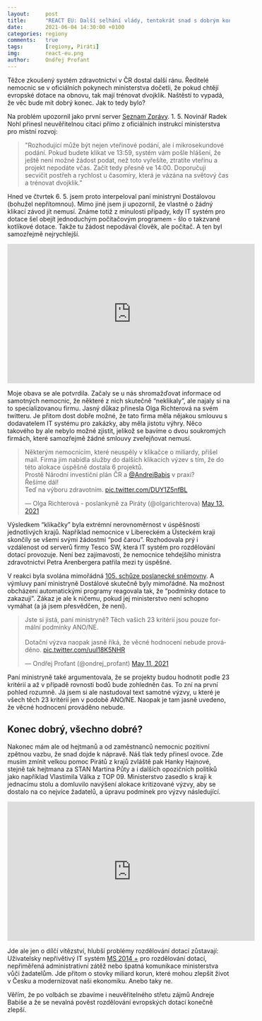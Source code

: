 ```yaml
---
layout:     post
title:      "REACT EU: Další selhání vlády, tentokrát snad s dobrým koncem"
date:       2021-06-04 14:30:00 +0100
categories: regiony
comments:   true
tags:       [regiony, Piráti]
img:        react-eu.png
author:     Ondřej Profant
---
```


Těžce zkoušený systém zdravotnictví v ČR dostal další ránu. Ředitelé nemocnic se v oficiálních pokynech ministerstva dočetli, že pokud chtějí evropské dotace na obnovu, tak mají trénovat dvojklik. Naštěstí to vypadá, že věc bude mít dobrý konec. Jak to tedy bylo?

<!--more-->

Na problém upozornil jako první server [Seznam Zprávy](https://www.seznamzpravy.cz/clanek/do-nemocnic-se-rozdeli-18-miliard-z-bruselu-kdo-klikne-rychleji-vyhraje-152738). 1. 5. Novinář Radek Nohl přinesl neuvěřitelnou citaci přímo z oficiálních instrukcí ministerstva pro místní rozvoj:

> "Rozhodující může být nejen vteřinové podání, ale i mikrosekundové podání. Pokud budete klikat ve 13:59, systém vám pošle hlášení, že ještě není možné žádost podat, než toto vyřešíte, ztratíte vteřinu a projekt nepodáte včas. Začít tedy přesně ve 14:00. Doporučuji secvičit postřeh a rychlost u časomíry, která je vázána na světový čas a trénovat dvojklik."

Hned ve čtvrtek 6. 5. jsem proto interpeloval paní ministryni Dostálovou (bohužel nepřítomnou). Mimo jiné jsem ji upozornil, že vlastně o žádný klikací závod jít nemusí. Známe totiž z minulosti případy, kdy IT systém pro dotace šel obejít jednoduchým počítačovým programem - šlo o takzvané kotlíkové dotace. Takže tu žádost nepodával člověk, ale počítač. A ten byl samozřejmě nejrychlejší.

<iframe width="560" height="315" src="https://www.youtube.com/embed/EhW2EYVfcZ8" title="YouTube video player" frameborder="0" allow="accelerometer; autoplay; clipboard-write; encrypted-media; gyroscope; picture-in-picture" allowfullscreen></iframe>

Moje obava se ale potvrdila. Začaly se u nás shromažďovat informace od samotných nemocnic, že některé z nich skutečně “neklikaly”, ale najaly si na to specializovanou firmu. Jasný důkaz přinesla Olga Richterová na svém twitteru. Je přitom dost dobře možné, že tato firma měla nějakou smlouvu s dodavatelem IT systému pro zakázky, aby měla jistotu výhry. Něco takového by ale nebylo možné zjistit, jelikož se bavíme o dvou soukromých firmách, které samozřejmě žádné smlouvy zveřejňovat nemusí.

<blockquote class="twitter-tweet"><p lang="cs" dir="ltr">Některým nemocnicím, které neuspěly v klikačce o miliardy, přišel mail. Firma jim nabídla služby do dalších klikacích výzev s tím, že do této alokace úspěšně dostala 6 projektů. <br>Prostě Národní investiční plán ČR a <a href="https://twitter.com/AndrejBabis?ref_src=twsrc%5Etfw">@AndrejBabis</a> v praxi?<br>Řešíme dál!<br>Teď na výboru zdravotním. <a href="https://t.co/DUY1Z5nfBL">pic.twitter.com/DUY1Z5nfBL</a></p>&mdash; Olga Richterová - poslankyně za Piráty (@olgarichterova) <a href="https://twitter.com/olgarichterova/status/1392930826896224258?ref_src=twsrc%5Etfw">May 13, 2021</a></blockquote>

Výsledkem “klikačky” byla extrémní nerovnoměrnost v úspěšnosti jednotlivých krajů. Například nemocnice v Libereckém a Ústeckém kraji skončily se všemi svými žádostmi “pod čarou”. Rozhodovala prý i vzdálenost od serverů firmy Tesco SW, která IT systém pro rozdělování dotací provozuje. Není bez zajímavosti, že nemocnice tehdejšího ministra zdravotnictví Petra Arenbergera patřila mezi ty úspěšné.

V reakci byla svolána mimořádná [105. schůze poslanecké sněmovny](https://www.psp.cz/eknih/2017ps/stenprot/105schuz/index.htm). A výmluvy paní ministryně Dostálové skutečně byly mimořádné. Na možnost obcházení automatickými programy reagovala tak, že “podmínky dotace to zakazují”. Zákaz je ale k ničemu, pokud jej ministerstvo není schopno vymáhat (a já jsem přesvědčen, že není).

<blockquote class="twitter-tweet"><p lang="cs" dir="ltr">Jste si jistá, paní ministryně? Těch vašich 23 kritérií jsou pouze formální podmínky ANO/NE.<br><br>Dotační výzva naopak jasně říká, že věcné hodnocení nebude prováděno. <a href="https://t.co/uuI18K5NHR">pic.twitter.com/uuI18K5NHR</a></p>&mdash; Ondřej Profant (@ondrej_profant) <a href="https://twitter.com/ondrej_profant/status/1392069516658622464?ref_src=twsrc%5Etfw">May 11, 2021</a></blockquote> <script async src="https://platform.twitter.com/widgets.js" charset="utf-8"></script> 

Paní ministryně také argumentovala, že se projekty budou hodnotit podle 23 kritérií a až v případě rovnosti bodů bude zohledněn čas. To zní na první pohled rozumně. Já jsem si ale nastudoval text samotné výzvy, u které je všech těch 23 kritérií jen v podobě ANO/NE. Naopak je tam jasně uvedeno, že věcné hodnocení prováděno nebude. 

## Konec dobrý, všechno dobré?

Nakonec mám ale od hejtmanů a od zaměstnanců nemocnic pozitivní zpětnou vazbu, že snad dojde k nápravě. Náš tlak tedy přinesl ovoce. Zde musím zmínit velkou pomoc Pirátů z krajů zvláště pak Hanky Hajnové, stejně tak hejtmana za STAN Martina Půty a i dalších opozičních politiků jako například Vlastimila Válka z TOP 09. Ministerstvo zasedlo s kraji k jednacímu stolu a domluvilo navýšení alokace kritizované výzvy, aby se dostalo na co nejvíce žadatelů, a úpravu podmínek pro výzvy následující.

<iframe width="560" height="315" src="https://www.youtube.com/embed/bsliXa9jivw" title="YouTube video player" frameborder="0" allow="accelerometer; autoplay; clipboard-write; encrypted-media; gyroscope; picture-in-picture" allowfullscreen></iframe>

Jde ale jen o dílčí vítězství, hlubší problémy rozdělování dotací zůstavají: Uživatelsky nepřívětivý IT systém [MS 2014 +](https://mseu.mssf.cz/) pro rozdělování dotací, nepřiměřená administrativní zátěž nebo špatná komunikace ministerstva vůči žadatelům. Jde přitom o stovky miliard korun, které mohou zlepšit život v Česku a modernizovat naši ekonomiku. Anebo taky ne.

Věřím, že po volbách se zbavíme i neuvěřitelného střetu zájmů Andreje Babiše a že se nevalná pověst rozdělování evropských dotací konečně zlepší.
